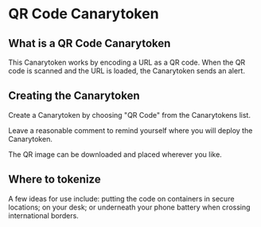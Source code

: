 # QR Code Canarytoken

## What is a QR Code Canarytoken

This Canarytoken works by encoding a URL as a QR code. When the QR code is scanned and the URL is loaded, the Canarytoken sends an alert.

## Creating the Canarytoken

Create a Canarytoken by choosing "QR Code" from the Canarytokens list.

Leave a reasonable comment to remind yourself where you will deploy the Canarytoken.

The QR image can be downloaded and placed wherever you like.

## Where to tokenize

A few ideas for use include: putting the code on containers in secure locations; on your desk; or underneath your phone battery when crossing international borders.

